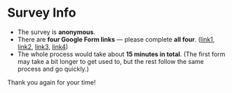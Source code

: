 # Survey Info
* The survey is **anonymous**.
* There are **four Google Form links** — please complete **all four**. ([link1](https://docs.google.com/forms/d/e/1FAIpQLSdnzQVevCJj6kyA45QQm6g6XeZwTftFwmWYGgwE7DKZTPocUg/viewform?usp=header), [link2](https://docs.google.com/forms/d/e/1FAIpQLSeuxIokVzHiEnf-k_3tilRD9jAUJpgesoq4jga4jsbV4MkiMg/viewform?usp=header), [link3](https://docs.google.com/forms/d/e/1FAIpQLSeZP2J5ZshW-iobTEcqtHBLO-c3eZdUa3A6D-QAbANkt9VAOw/viewform?usp=header), [link4](https://docs.google.com/forms/d/e/1FAIpQLSeE09HnthK724z3ic1Vk1OjhUzHwNuClv5U4KXPGHvBpsWw3w/viewform?usp=header))
* The whole process would take about **15 minutes in total**. (The first form may take a bit longer to get used to, but the rest follow the same process and go quickly.)

Thank you again for your time!
